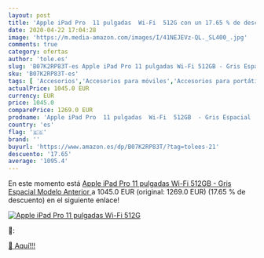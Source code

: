 ```yaml
---
layout: post
title: 'Apple iPad Pro  11 pulgadas  Wi-Fi  512G con un 17.65 % de descuento'
date: 2020-04-22 17:04:28
image: 'https://m.media-amazon.com/images/I/41NEJEVz-QL._SL400_.jpg'
comments: true
category: ofertas
author: 'tole.es'
slug: 'B07K2RP83T-es Apple iPad Pro 11 pulgadas Wi-Fi 512GB - Gris Espacial...'
sku: 'B07K2RP83T-es'
tags: [ 'Accesorios','Accesorios para móviles','Accesorios para portátiles y netbooks','Cargadores y adaptadores para portátiles y netbooks','Cargadores y bases de carga para portátiles y netbooks','Comunicación móvil y accesorios','Electrónica','Fundas y carcasas para teléfonos móviles','Informática','Móviles','Móviles y smartphones libres','apple','ipad', ]
actualPrice: 1045.0 EUR
currency: EUR
price: 1045.0
comparePrice: 1269.0 EUR
prodname: 'Apple iPad Pro  11 pulgadas  Wi-Fi  512GB  - Gris Espacial  Modelo Anterior '
country: 'es'
flag: '🇪🇸'
brand: ''
buyurl: 'https://www.amazon.es/dp/B07K2RP83T/?tag=tolees-21'
descuento: '17.65'
average: '1095.4'
---
```


En este momento está [Apple iPad Pro  11 pulgadas  Wi-Fi  512GB  - Gris Espacial  Modelo Anterior ](https://www.amazon.es/dp/B07K2RP83T/?tag=tolees-21) a 1045.0 EUR (original: 1269.0 EUR) (17.65 %  de descuento) en el siguiente enlace!

[![Apple iPad Pro  11 pulgadas  Wi-Fi  512G](https://m.media-amazon.com/images/I/41NEJEVz-QL._SL400_.jpg)](https://www.amazon.es/dp/B07K2RP83T/?tag=tolees-21)

🔎:


[🛒 Aquí!!!](https://www.amazon.es/dp/B07K2RP83T/?tag=tolees-21)
